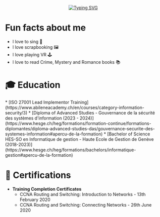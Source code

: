 <div align="center">
  
[![Typing SVG](https://readme-typing-svg.demolab.com?font=Fira+Code&pause=1000&color=F75DE4&center=true&vCenter=true&multiline=true&width=435&lines=Hello%2C+I'm+cuddlebugz+!;Welcome+to+my+GitHub+Page+%3A)](https://git.io/typing-svg)

</div>

<H1>Fun facts about me</H1>

- I love to sing 🎤
- I love scrapbooking 🖼️
- I love playing VR 🕹️
- I love to read Crime, Mystery and Romance books 📚



<h1>🎓 Education</h1>
* [ISO 27001 Lead Implementor Training](https://www.abileneacademy.ch/en/courses/category-information-security/3)
* [Diploma of Advanced Studies - Gouvernance de la sécurité des systèmes d'information (2023 - 2024)](https://www.hesge.ch/heg/formations/formation-continue/formations-diplomantes/diploma-advanced-studies-das/gouvernance-securite-des-systemes-information#apercu-de-la-formation)
* [Bachelor of Science HES-SO en Informatique de gestion - Haute Ecole de Gestion de Genève (2018-2023)</b>](https://www.hesge.ch/heg/formations/bachelors/informatique-gestion#apercu-de-la-formation)

<h1>📜 Certifications</h1>
  
- <b>Training Completion Certificates</b>
  - CCNA Routing and Switching: Introduction to Networks - 13th February 2020
  - CCNA Routing and Switching: Connecting Networks - 26th June 2020


